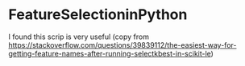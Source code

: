 # FeatureSelectioninPython

I found this scrip is very useful (copy from https://stackoverflow.com/questions/39839112/the-easiest-way-for-getting-feature-names-after-running-selectkbest-in-scikit-le)
